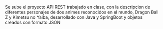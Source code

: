 Se sube el proyecto API REST trabajado en clase, con la descripcion de diferentes personajes de dos animes reconocidos en el mundo, Dragon Ball Z y Kimetsu no Yaiba, desarrollado con Java y SpringBoot y objetos creados con formato JSON
